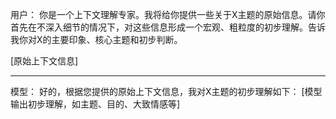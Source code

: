 用户：
你是一个上下文理解专家。我将给你提供一些关于X主题的原始信息。请你首先在不深入细节的情况下，对这些信息形成一个宏观、粗粒度的初步理解。告诉我你对X的主要印象、核心主题和初步判断。

[原始上下文信息]


------------------------

模型：
好的，根据您提供的原始上下文信息，我对X主题的初步理解如下：
[模型输出初步理解，如主题、目的、大致情感等]
